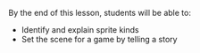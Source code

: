 By the end of this lesson, students will be able to:
- Identify and explain sprite kinds
- Set the scene for a game by telling a story
